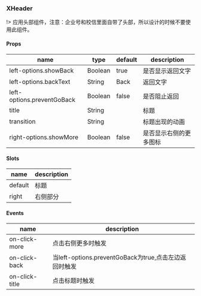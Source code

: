 ### XHeader

!> 应用头部组件，注意：企业号和校信里面自带了头部，所以设计的时候不要使用此组件。

#### Props

|name|type|default|description|
|----|----|-------|-----------|
|left-options.showBack|Boolean|true|是否显示返回文字|
|left-options.backText|String|Back|返回文字|
|left-options.preventGoBack|Boolean|false|是否阻止返回|
|title|String||标题|
|transition|String||标题出现的动画|
|right-options.showMore|Boolean|false|是否显示右侧的更多图标|

#### Slots

|name|description|
|----|-----------|
|default|标题|
|right|右侧部分|

#### Events

|name|description|
|----|-----------|
|on-click-more|点击右侧更多时触发|
|on-click-back|当left-options.preventGoBack为true,点击左边返回时触发|
|on-click-title|点击标题时触发|
